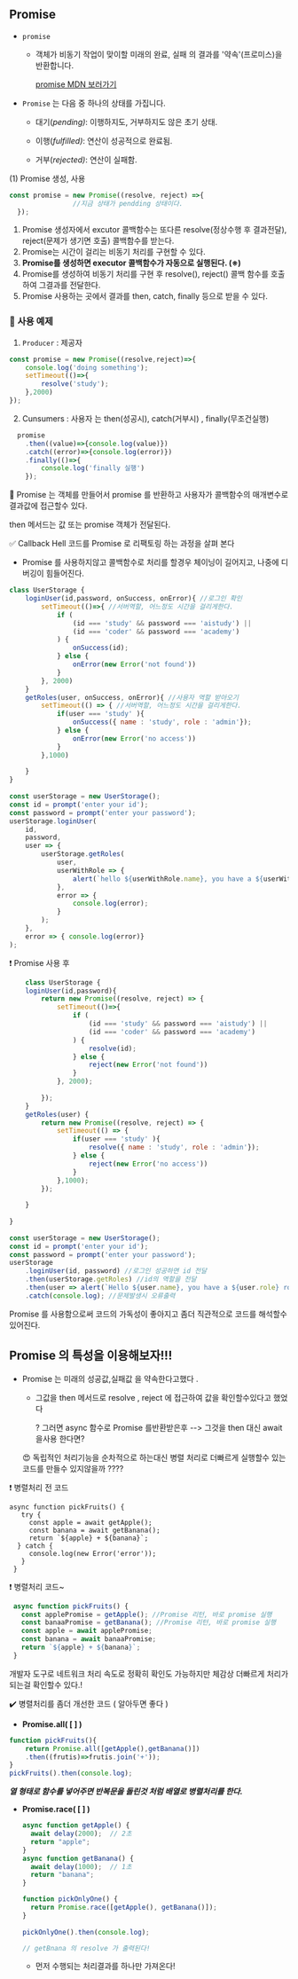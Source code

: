 ## Promise 

* `promise` 

  * 객체가 비동기 작업이 맞이할 미래의 완료, 실패 의 결과를 '약속'(프로미스)을 반환합니다.

    [promise MDN 보러가기](https://developer.mozilla.org/ko/docs/Web/JavaScript/Reference/Global_Objects/Promise)

* `Promise` 는 다음 중 하나의 상태를 가집니다.

  - 대기(*pending)*: 이행하지도, 거부하지도 않은 초기 상태.

  - 이행(*fulfilled)*: 연산이 성공적으로 완료됨.

  - 거부(*rejected)*: 연산이 실패함.





(1) Promise 생성, 사용

 	

```javascript
const promise = new Promise((resolve, reject) =>{ 
                //지금 상태가 pendding 상태이다.
  });
```



1) Promise 생성자에서 excutor 콜백함수는 또다른 resolve(정상수행 후 결과전달), reject(문제가 생기면 호출) 
    콜백함수를 받는다.
2) Promise는 시간이 걸리는 비동기 처리를 구현할 수 있다.
3) **Promise를 생성하면 executor 콜백함수가 자동으로 실행된다. (※)**
4) Promise를 생성하여 비동기 처리를 구현 후 resolve(), reject() 콜백 함수를 호출하여 그결과를 전달한다.
5) Promise 사용하는 곳에서 결과를 then, catch, finally 등으로 받을 수 있다.



###  :rocket: **사용 예제**

1) `Producer` : 제공자

```javascript
const promise = new Promise((resolve,reject)=>{
    console.log('doing something');
    setTimeout(()=>{
        resolve('study');
    },2000)
});
```



2) Cunsumers : 사용자 는 then(성공시), catch(거부시) , finally(무조건실행) 

```javascript
  promise
    .then((value)=>{console.log(value)})
    .catch((error)=>{console.log(error)})
    .finally(()=>{
        console.log('finally 실행')
    });
```



:triangular_flag_on_post: Promise 는 객체를 만들어서 promise 를 반환하고 사용자가 콜백함수의 매개변수로 결과값에 접근할수 있다.

then 메서드는 값 또는 promise 객체가 전달된다.

:white_check_mark:  Callback Hell  코드를 Promise 로 리팩토링 하는 과정을 살펴 본다



*  Promise 를 사용하지않고 콜백함수로 처리를 할경우 체이닝이 길어지고, 나중에 디버깅이 힘들어진다.

```javascript
class UserStorage {
    loginUser(id,password, onSuccess, onError){ //로그인 확인
        setTimeout(()=>{ //서버역할, 어느정도 시간을 걸리게한다.
            if (
                (id === 'study' && password === 'aistudy') ||
                (id === 'coder' && password === 'academy')
            ) {
                onSuccess(id);
            } else {
                onError(new Error('not found'))
            }
        }, 2000)
    }
    getRoles(user, onSuccess, onError){ //사용자 역할 받아오기
        setTimeout(() => { //서버역할, 어느정도 시간을 걸리게한다.
            if(user === 'study' ){
                onSuccess({ name : 'study', role : 'admin'});
            } else {
                onError(new Error('no access'))
            }
        },1000)
 
    }
}
 
const userStorage = new UserStorage();
const id = prompt('enter your id');
const password = prompt('enter your password');
userStorage.loginUser(
    id, 
    password, 
    user => {
        userStorage.getRoles(
            user,
            userWithRole => {
                alert(`hello ${userWithRole.name}, you have a ${userWithRole.role} role`);
            },
            error => {
                console.log(error);
            }
        );
    }, 
    error => { console.log(error)}
);
```

:heavy_exclamation_mark: Promise 사용 후

```javascript
	class UserStorage {
    loginUser(id,password){
        return new Promise((resolve, reject) => {
            setTimeout(()=>{
                if (
                    (id === 'study' && password === 'aistudy') ||
                    (id === 'coder' && password === 'academy')
                ) {
                    resolve(id);
                } else {
                    reject(new Error('not found'))
                }
            }, 2000);
 
        });  
    }
    getRoles(user) {
        return new Promise((resolve, reject) => {
            setTimeout(() => {
                if(user === 'study' ){
                    resolve({ name : 'study', role : 'admin'});
                } else {
                    reject(new Error('no access'))
                }
            },1000);
        });
 
    }     
 
}
 
const userStorage = new UserStorage();
const id = prompt('enter your id');
const password = prompt('enter your password');
userStorage
    .loginUser(id, password) //로그인 성공하면 id 전달
    .then(userStorage.getRoles) //id의 역할을 전달
    .then(user => alert(`Hello ${user.name}, you have a ${user.role} role`)) //역할 확인
    .catch(console.log); //문제발생시 오류출력
```

 Promise 를 사용함으로써 코드의 가독성이 좋아지고 좀더 직관적으로 코드를 해석할수 있어진다.

## Promise 의 특성을 이용해보자!!!

* Promise 는 미래의 성공값,실패값 을 약속한다고했다 . 

  * 그값을 then 메서드로 resolve , reject 에 접근하여 값을 확인할수있다고 했었다 

    ? 그러면 async 함수로 Promise 를반환받은후 --> 그것을 then 대신 await 을사용 한다면? 

  :heart_eyes:  독립적인 처리기능을 순차적으로 하는대신 병렬 처리로 더빠르게 실행할수 있는 코드를 만들수 있지않을까 ????

:heavy_exclamation_mark:  병렬처리 전 코드

```:heavy_check_mark:
async function pickFruits() {
   try {
     const apple = await getApple();
     const banana = await getBanana();
     return `${apple} + ${banana}`;
  } catch {
     console.log(new Error('error')); 
   }
 }
```

:heavy_exclamation_mark: 병렬처리 코드~

```javascript
 async function pickFruits() {
   const applePromise = getApple(); //Promise 리턴, 바로 promise 실행
   const banaaPromise = getBanana(); //Promise 리턴, 바로 promise 실행
   const apple = await applePromise;
   const banana = await banaaPromise;
   return `${apple} + ${banana}`;
 }
```

개발자 도구로 네트워크 처리 속도로 정확히 확인도 가능하지만 체감상 더빠르게 처리가되는걸 확인할수 있다.!



:heavy_check_mark: 병렬처리를 좀더 개선한 코드 ( 알아두면 좋다 )

* **Promise.all( [ ] )**

```javascript
function pickFruits(){
    return Promise.all([getApple(),getBanana()])
    .then((frutis)=>frutis.join('+'));
}
pickFruits().then(console.log);
```

  ***열 형태로 함수를 넣어주면 반복문을 돌린것 처럼  배열로 병렬처리를 한다.***



* **Promise.race( [ ] )**

  ```javascript
  async function getApple() {
    await delay(2000);  // 2초
    return "apple";
  }
  async function getBanana() {
    await delay(1000);  // 1초
    return "banana";
  }
  
  function pickOnlyOne() {
    return Promise.race([getApple(), getBanana()]);
  }
   
  pickOnlyOne().then(console.log);
  
  // getBnana 의 resolve 가 출력된다!
  ```

  

  *  먼저 수행되는 처리결과를 하나만 가져온다! 

